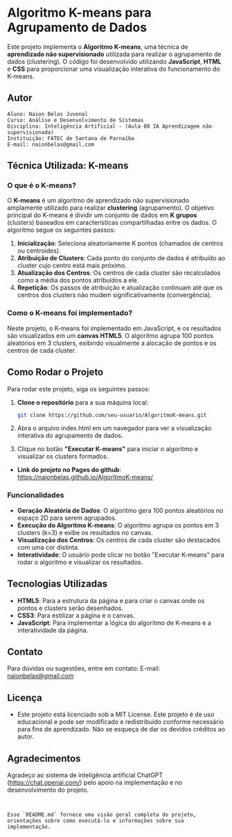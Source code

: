 # Algoritmo K-means para Agrupamento de Dados

Este projeto implementa o **Algoritmo K-means**, uma técnica de **aprendizado não supervisionado** utilizada para realizar o agrupamento de dados (clustering). O código foi desenvolvido utilizando **JavaScript**, **HTML** e **CSS** para proporcionar uma visualização interativa do funcionamento do K-means.

## Autor
    Aluno: Naion Belas Juvenal
    Curso: Análise e Desenvolvimento de Sistemas
    Disciplina: Inteligência Artificial - (Aula 08 IA Aprendizagem não supervisionada)
    Instituição: FATEC de Santana de Parnaíba
    E-mail: naionbelas@gmail.com

## Técnica Utilizada: **K-means**

### O que é o K-means?

O **K-means** é um algoritmo de aprendizado não supervisionado amplamente utilizado para realizar **clustering** (agrupamento). O objetivo principal do K-means é dividir um conjunto de dados em **K grupos** (clusters) baseados em características compartilhadas entre os dados. O algoritmo segue os seguintes passos:

1. **Inicialização**: Seleciona aleatoriamente K pontos (chamados de centros ou centroides).
2. **Atribuição de Clusters**: Cada ponto do conjunto de dados é atribuído ao cluster cujo centro está mais próximo.
3. **Atualização dos Centros**: Os centros de cada cluster são recalculados como a média dos pontos atribuídos a ele.
4. **Repetição**: Os passos de atribuição e atualização continuam até que os centros dos clusters não mudem significativamente (convergência).

### Como o K-means foi implementado?

Neste projeto, o K-means foi implementado em JavaScript, e os resultados são visualizados em um **canvas HTML5**. O algoritmo agrupa 100 pontos aleatórios em 3 clusters, exibindo visualmente a alocação de pontos e os centros de cada cluster.

## Como Rodar o Projeto

Para rodar este projeto, siga os seguintes passos:

1. **Clone o repositório** para a sua máquina local:

   ```bash
   git clone https://github.com/seu-usuario/AlgoritmoK-means.git

2. Abra o arquivo index.html em um navegador para ver a visualização interativa do agrupamento de dados.

3. Clique no botão **"Executar K-means"** para iniciar o algoritmo e visualizar os clusters formados.

- **Link do projeto no Pages do github**: https://naionbelas.github.io/AlgoritmoK-means/

### Funcionalidades
- **Geração Aleatória de Dados**: O algoritmo gera 100 pontos aleatórios no espaço 2D para serem agrupados.
- **Execução do Algoritmo K-means**: O algoritmo agrupa os pontos em 3 clusters (k=3) e exibe os resultados no canvas.
- **Visualização dos Centros**: Os centros de cada cluster são destacados com uma cor distinta.
- **Interatividade**: O usuário pode clicar no botão "Executar K-means" para rodar o algoritmo e visualizar os resultados.

## Tecnologias Utilizadas
- **HTML5**: Para a estrutura da página e para criar o canvas onde os pontos e clusters serão desenhados.
- **CSS3**: Para estilizar a página e o canvas.
- **JavaScript**: Para implementar a lógica do algoritmo de K-means e a interatividade da página.

## Contato

  Para dúvidas ou sugestões, entre em contato:
  E-mail: naionbelas@gmail.com

## Licença
- Este projeto está licenciado sob a MIT License.
  Este projeto é de uso educacional e pode ser modificado e redistribuído conforme necessário para fins de aprendizado. Não se esqueça de dar os devidos créditos ao autor.

## Agradecimentos

Agradeço ao sistema de inteligência artificial ChatGPT (https://chat.openai.com/) pelo apoio na implementação e no desenvolvimento do projeto.
```


Esse `README.md` fornece uma visão geral completa do projeto, orientações sobre como executá-lo e informações sobre sua implementação.

